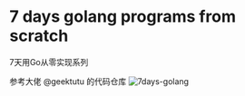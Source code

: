# 7 days golang programs from scratch

7天用Go从零实现系列

参考大佬 @geektutu 的代码仓库 ![7days-golang
](https://github.com/geektutu/7days-golang)
